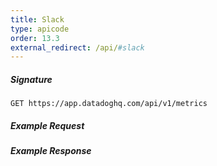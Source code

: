 ```yaml
---
title: Slack
type: apicode
order: 13.3
external_redirect: /api/#slack
---
```


##### Signature
`GET https://app.datadoghq.com/api/v1/metrics`
##### Example Request

##### Example Response
